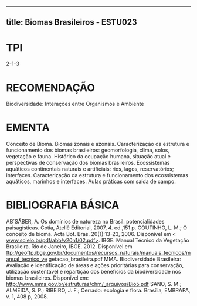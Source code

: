 
---
title: Biomas Brasileiros - ESTU023 
---

# TPI

2-1-3

# RECOMENDAÇÃO

Biodiversidade: Interações entre Organismos e Ambiente

# EMENTA

Conceito de Bioma. Biomas zonais e azonais. Caracterização da estrutura e funcionamento dos biomas brasileiros: geomorfologia, clima, solos, vegetação e fauna. Histórico da ocupação humana, situação atual e perspectivas de conservação dos biomas brasileiros. Ecossistemas aquáticos continentais naturais e artificiais: rios, lagos, reservatórios; interfaces. Caracterização da estrutura e funcionamento dos ecossistemas aquáticos, marinhos e interfaces. Aulas práticas com saída de campo.

# BIBLIOGRAFIA BÁSICA

AB´SÁBER, A. Os domínios de natureza no Brasil: potencialidades paisagísticas. Cotia, Ateliê Editorial, 2007, 4. ed.,151 p.
COUTINHO, L. M.; O conceito de bioma. Acta Bot. Bras. 20(1):13-23, 2006. Disponível em < www.scielo.br/pdf/abb/v20n1/02.pdf>.
IBGE. Manual Técnico da Vegetação Brasileira. Rio de Janeiro, IBGE. 2012. Disponível em ftp://geoftp.ibge.gov.br/documentos/recursos_naturais/manuais_tecnicos/manual_tecnico_ve getacao_brasileira.pdf
MMA. Biodiversidade Brasileira: Avaliação e identificação de áreas e ações prioritárias para conservação, utilização sustentável e repartição dos benefícios da biodiversidade nos biomas brasileiros. Disponível em: http://www.mma.gov.br/estruturas/chm/_arquivos/Bio5.pdf
SANO, S. M.; ALMEIDA, S. P.; RIBEIRO, J. F.; Cerrado: ecologia e flora. Brasília, EMBRAPA, v. 1, 408 p, 2008.
        